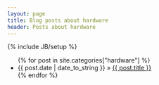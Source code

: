 ```yaml
---
layout: page
title: Blog posts about hardware
header: Posts about hardware
---
```

{% include JB/setup %}

<ul class="posts">
  {% for post in site.categories["hardware"] %}
    <li><span>{{ post.date | date_to_string }}</span> &raquo;
        <a href="{{ post.url }}">{{ post.title }}</a>
    </li>
  {% endfor %}
</ul>

